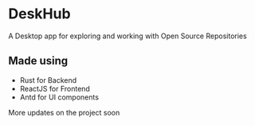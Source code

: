 # DeskHub

A Desktop app for exploring and working with Open Source Repositories

## Made using
- Rust for Backend
- ReactJS for Frontend
- Antd for UI components

More updates on the project soon
